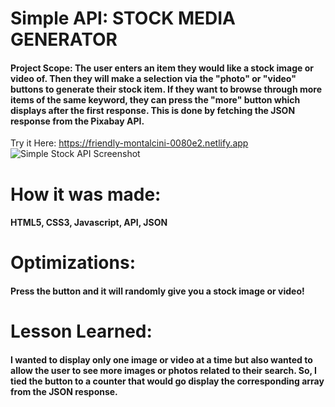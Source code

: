 # Simple API: STOCK MEDIA GENERATOR
#### Project Scope: The user enters an item they would like a stock image or video of. Then they will make a selection via the "photo" or "video" buttons to generate their stock item. If they want to browse through more items of the same keyword, they can press the "more" button which displays after the first response. This is done by fetching the JSON response from the Pixabay API.
Try it Here: https://friendly-montalcini-0080e2.netlify.app
![Simple Stock API Screenshot](/stockAPI.png)

# How it was made:
#### HTML5, CSS3, Javascript, API, JSON

# Optimizations:
#### Press the button and it will randomly give you a stock image or video!

# Lesson Learned:
#### I wanted to display only one image or video at a time but also wanted to allow the user to see more images or photos related to their search. So, I tied the button to a counter that would go display the corresponding array from the JSON response.
